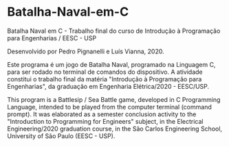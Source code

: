 # Batalha-Naval-em-C
Batalha Naval em C - Trabalho final do curso de Introdução à Programação para Engenharias / EESC - USP

Desenvolvido por Pedro Pignanelli e Luís Vianna, 2020.

 Este programa é um jogo de Batalha Naval, programado na Linguagem C, para ser rodado no terminal de comandos do dispositivo.
 A atividade constitui o trabalho final da matéria "Introdução à Programação para Engenharias", da graduação em Engenharia Elétrica/2020 - EESC/USP.
 
 This program is a Battlesip / Sea Battle game, developed in C Programming Language, intended to be played from the computer terminal (command   prompt).
 It was elaborated as a semester conclusion activity to the "Introduction to Programming for Engineers" subject, in the Electrical Engineering/2020 graduation course, in the São Carlos Engineering School, University of São Paulo (EESC - USP).
